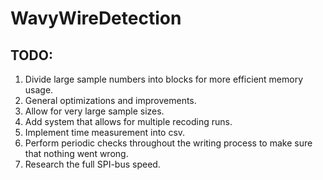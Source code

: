 # WavyWireDetection

## TODO:
1. Divide large sample numbers into blocks for more efficient memory usage.
2. General optimizations and improvements. 
3. Allow for very large sample sizes. 
4. Add system that allows for multiple recoding runs. 
5. Implement time measurement into csv. 
6. Perform periodic checks throughout the writing process to make sure that nothing went wrong. 
7. Research the full SPI-bus speed.